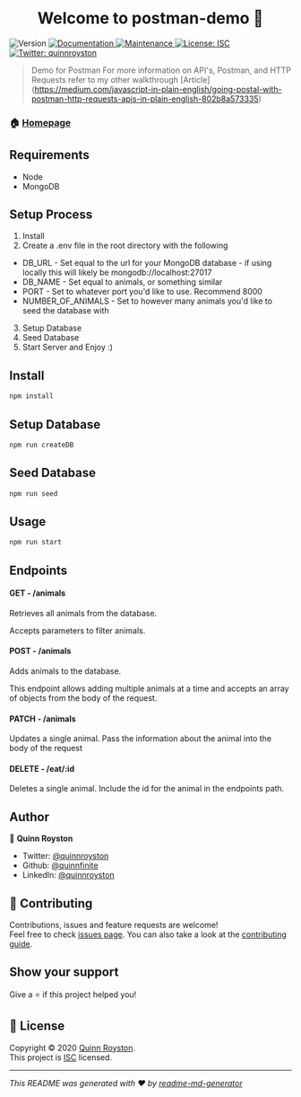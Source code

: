<h1 align="center">Welcome to postman-demo 👋</h1>
<p>
  <img alt="Version" src="https://img.shields.io/badge/version-1.0.0-blue.svg?cacheSeconds=2592000" />
  <a href="https://github.com/quinnfinite/postman-demo#readme" target="_blank">
    <img alt="Documentation" src="https://img.shields.io/badge/documentation-yes-brightgreen.svg" />
  </a>
  <a href="https://github.com/quinnfinite/postman-demo/graphs/commit-activity" target="_blank">
    <img alt="Maintenance" src="https://img.shields.io/badge/Maintained%3F-yes-green.svg" />
  </a>
  <a href="https://github.com/quinnfinite/postman-demo/blob/master/LICENSE" target="_blank">
    <img alt="License: ISC" src="https://img.shields.io/github/license/quinnfinite/postman-demo" />
  </a>
  <a href="https://twitter.com/quinnroyston" target="_blank">
    <img alt="Twitter: quinnroyston" src="https://img.shields.io/twitter/follow/quinnroyston.svg?style=social" />
  </a>
</p>

> Demo for Postman
> For more information on API's, Postman, and HTTP Requests refer to my other walkthrough [Article] (https://medium.com/javascript-in-plain-english/going-postal-with-postman-http-requests-apis-in-plain-english-802b8a573335)

### 🏠 [Homepage](https://github.com/quinnfinite/postman-demo#readme)

## Requirements
  - Node
  - MongoDB

## Setup Process
1. Install
2. Create a .env file in the root directory with the following
  - DB_URL - Set equal to the url for your MongoDB database - if using locally this will likely be mongodb://localhost:27017
  - DB_NAME - Set equal to animals, or something similar
  - PORT - Set to whatever port you'd like to use. Recommend 8000
  - NUMBER_OF_ANIMALS - Set to however many animals you'd like to seed the database with
3. Setup Database
4. Seed Database
5. Start Server and Enjoy :)


## Install

```sh
npm install
```

## Setup Database
```sh
npm run createDB
```
## Seed Database
```sh
npm run seed
```

## Usage

```sh
npm run start
```

## Endpoints
#### GET - /animals
Retrieves all animals from the database. 

Accepts parameters to filter animals.

#### POST - /animals
Adds animals to the database. 

This endpoint allows adding multiple animals at a time and accepts an array of objects from the body of the request.

#### PATCH - /animals
Updates a single animal. Pass the information about the animal into the body of the request

#### DELETE - /eat/:id
Deletes a single animal. Include the id for the animal in the endpoints path.


## Author

👤 **Quinn Royston**

* Twitter: [@quinnroyston](https://twitter.com/quinnroyston)
* Github: [@quinnfinite](https://github.com/quinnfinite)
* LinkedIn: [@quinnroyston](https://linkedin.com/in/quinnroyston)

## 🤝 Contributing

Contributions, issues and feature requests are welcome!<br />Feel free to check [issues page](https://github.com/quinnfinite/postman-demo/issues). You can also take a look at the [contributing guide](https://github.com/quinnfinite/postman-demo/blob/master/CONTRIBUTING.md).

## Show your support

Give a ⭐️ if this project helped you!

## 📝 License

Copyright © 2020 [Quinn Royston](https://github.com/quinnfinite).<br />
This project is [ISC](https://github.com/quinnfinite/postman-demo/blob/master/LICENSE) licensed.

***
_This README was generated with ❤️ by [readme-md-generator](https://github.com/kefranabg/readme-md-generator)_